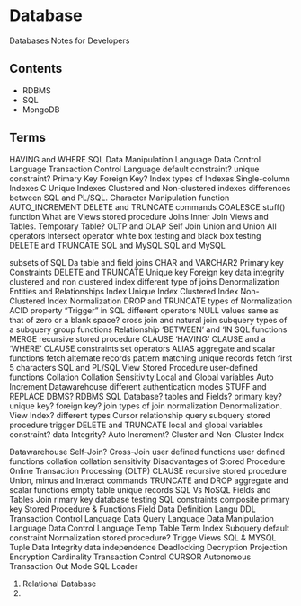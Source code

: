 # Database

Databases Notes for Developers


## Contents

- RDBMS
- SQL
- MongoDB



## Terms
HAVING and WHERE 
SQL
Data Manipulation Language
Data Control Language
Transaction Control Language
default constraint?
unique constraint?
 Primary Key
Foreign Key?
Index
 types of Indexes
Single-column Indexes
C
Unique Indexes
Clustered and Non-clustered indexes
differences between SQL and PL/SQL.
 Character Manipulation function
AUTO_INCREMENT
DELETE and TRUNCATE commands
COALESCE
stuff() function
What are Views
 stored procedure
 Joins
Inner Join
Views and Tables.
Temporary Table?
OLTP and OLAP
Self Join
 Union and Union All operators
 Intersect operator
white box testing and black box testing
DELETE and TRUNCATE
SQL and MySQL
SQL and MySQL


subsets of SQL
Da
 table and field
 joins 
 CHAR and VARCHAR2
Primary key
Constraints
DELETE and TRUNCATE
Unique key
Foreign key
data integrity
clustered and non clustered index
different type of joins
Denormalization
Entities and Relationships
 Index
Unique Index
Clustered Index
Non-Clustered Index
Normalization
DROP and TRUNCATE
 types of Normalization
 ACID property
“Trigger” in SQL
different operators
NULL values same as that of zero or a blank space?
cross join and natural join
subquery
types of a subquery
group functions
Relationship
 ‘BETWEEN’ and ‘IN
SQL functions
 MERGE
recursive stored procedure
CLAUSE
‘HAVING’ CLAUSE and a ‘WHERE’ CLAUSE
constraints
set operators
 ALIAS 
aggregate and scalar functions
fetch alternate records
pattern matching
unique records
fetch first 5 characters
SQL and PL/SQL
 View
 Stored Procedure
user-defined functions
Collation
 Collation Sensitivity
 Local and Global variables
Auto Increment 
 Datawarehouse
different authentication modes
 STUFF and REPLACE
 DBMS?
RDBMS
SQL
 Database?
tables and Fields?
primary key?
unique key?
foreign key?
join
 types of join
normalization
Denormalization.
View
 Index?
 different types 
Cursor
 relationship
query
subquery
stored procedure
trigger
DELETE and TRUNCATE
local and global variables
 constraint?
 data Integrity?
Auto Increment?
Cluster and Non-Cluster Index

Datawarehouse
Self-Join?
Cross-Join
user defined functions
user defined functions
collation
collation sensitivity
 Disadvantages of Stored Procedure
Online Transaction Processing (OLTP)
CLAUSE
 recursive stored procedure
Union, minus and Interact commands
TRUNCATE and DROP 
 aggregate and scalar functions
empty table 
unique records
SQL Vs NoSQL
Fields and Tables
Join
rimary key
database testing
SQL constraints
composite primary key
Stored Procedure & Functions
 Field
Data Definition Langu
DDL
Transaction Control Language
Data Query Language
Data Manipulation Language
Data Control Language
Temp Table
Term 
 Index
 Subquery
 default constraint 
Normalization
stored procedure?
Trigge
Views
 SQL & MYSQL
Tuple
Data Integrity
data independence
Deadlocking
Decryption
 Projection
Encryption
Cardinality
Transaction Control
CURSOR
 Autonomous Transaction
Out Mode
SQL Loader


1. Relational Database
2. 